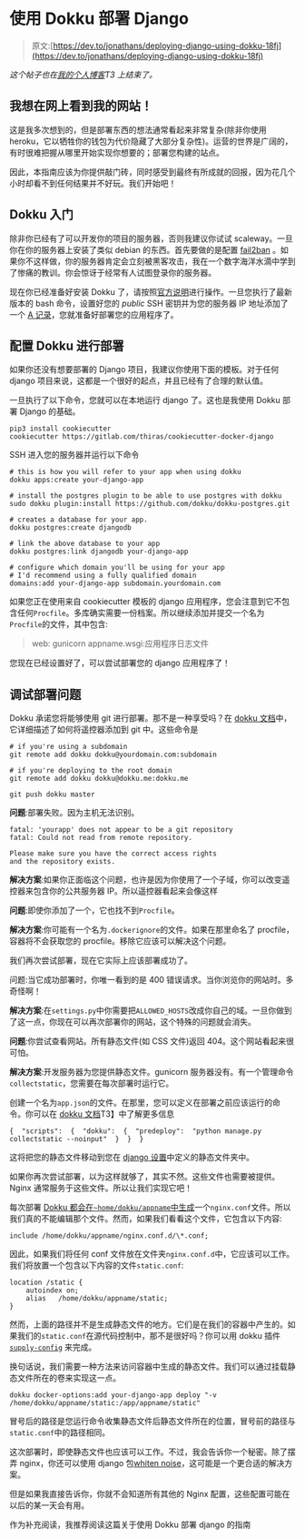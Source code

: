 # 使用 Dokku 部署 Django

> 原文:[https://dev.to/jonathans/deploying-django-using-dokku-18fj](https://dev.to/jonathans/deploying-django-using-dokku-18fj)

*这个帖子也在[我的个人博客](https://www.argpar.se/posts/programming/deploy-django-using-dokku/)T3 上结束了。*

## 我想在网上看到我的网站！

这是我多次想到的，但是部署东西的想法通常看起来非常复杂(除非你使用 heroku，它以牺牲你的钱包为代价隐藏了大部分复杂性)。运营的世界是广阔的，有时很难把握从哪里开始实现你想要的；部署您构建的站点。

因此，本指南应该为你提供敲门砖，同时感受到最终有所成就的回报，因为花几个小时却看不到任何结果并不好玩。我们开始吧！

## Dokku 入门

除非你已经有了可以开发你的项目的服务器，否则我建议你试试 scaleway。一旦你在你的服务器上安装了类似 debian 的东西。首先要做的是配置 [fail2ban](https://www.scaleway.com/en/docs/protect-server-fail2ban/) 。如果你不这样做，你的服务器肯定会立刻被黑客攻击，我在一个数字海洋水滴中学到了惨痛的教训。你会惊讶于经常有人试图登录你的服务器。

现在你已经准备好安装 Dokku 了，请按照[官方说明](http://dokku.viewdocs.io/dokku/getting-started/installation/#installing-the-latest-stable-version)进行操作。一旦您执行了最新版本的 bash 命令，设置好您的 *public* SSH 密钥并为您的服务器 IP 地址添加了一个 [A 记录](https://my.bluehost.com/hosting/help/whats-an-a-record)，您就准备好部署您的应用程序了。

## [](#configuring-dokku-for-deployment)配置 Dokku 进行部署

如果你还没有想要部署的 Django 项目，我建议你使用下面的模板。对于任何 django 项目来说，这都是一个很好的起点，并且已经有了合理的默认值。

一旦执行了以下命令，您就可以在本地运行 django 了。这也是我使用 Dokku 部署 Django 的基础。

```
pip3 install cookiecutter
cookiecutter https://gitlab.com/thiras/cookiecutter-docker-django 
```

SSH 进入您的服务器并运行以下命令

```
# this is how you will refer to your app when using dokku
dokku apps:create your-django-app

# install the postgres plugin to be able to use postgres with dokku
sudo dokku plugin:install https://github.com/dokku/dokku-postgres.git

# creates a database for your app.
dokku postgres:create djangodb

# link the above database to your app
dokku postgres:link djangodb your-django-app

# configure which domain you'll be using for your app
# I'd recommend using a fully qualified domain
domains:add your-django-app subdomain.yourdomain.com 
```

如果您正在使用来自 cookiecutter 模板的 django 应用程序，您会注意到它不包含任何`Procfile`。多库确实需要一份档案。所以继续添加并提交一个名为`Procfile`的文件，其中包含:

> web: gunicorn appname.wsgi:应用程序日志文件

您现在已经设置好了，可以尝试部署您的 django 应用程序了！

## [](#debugging-deployment-issues)调试部署问题

Dokku 承诺您将能够使用 git 进行部署。那不是一种享受吗？在 [dokku 文档](http://dokku.viewdocs.io/dokku/deployment/application-deployment/#deploying-to-subdomains)中，它详细描述了如何将遥控器添加到 git 中。这些命令是

```
# if you're using a subdomain
git remote add dokku dokku@yourdomain.com:subdomain

# if you're deploying to the root domain
git remote add dokku dokku@dokku.me:dokku.me

git push dokku master 
```

**问题**:部署失败。因为主机无法识别。

```
fatal: 'yourapp' does not appear to be a git repository
fatal: Could not read from remote repository.

Please make sure you have the correct access rights
and the repository exists. 
```

**解决方案**:如果你正面临这个问题，也许是因为你使用了一个子域，你可以改变遥控器来包含你的公共服务器 IP。所以遥控器看起来会像这样

**问题**:即使你添加了一个，它也找不到`Procfile`。

**解决方案**:你可能有一个名为`.dockerignore`的文件。如果在那里命名了 procfile，容器将不会获取您的 procfile。移除它应该可以解决这个问题。

我们再次尝试部署，现在它实际上应该部署成功了。

问题:当它成功部署时，你唯一看到的是 400 错误请求。当你浏览你的网站时。多奇怪啊！

**解决方案**:在`settings.py`中你需要把`ALLOWED_HOSTS`改成你自己的域。一旦你做到了这一点，你现在可以再次部署你的网站，这个特殊的问题就会消失。

**问题**:你尝试查看网站。所有静态文件(如 CSS 文件)返回 404。这个网站看起来很可怕。

**解决方案**:开发服务器为您提供静态文件。gunicorn 服务器没有。有一个管理命令`collectstatic`，您需要在每次部署时运行它。

创建一个名为`app.json`的文件。在那里，您可以定义在部署之前应该运行的命令。你可以在 [dokku 文档](http://dokku.viewdocs.io/dokku/advanced-usage/deployment-tasks/#deployment-tasks)T3】中了解更多信息

```
{  "scripts":  {  "dokku":  {  "predeploy":  "python manage.py collectstatic --noinput"  }  }  } 
```

这将把您的静态文件移动到您在 [django 设置](https://docs.djangoproject.com/en/2.2/howto/static-files/#managing-static-files-e-g-images-javascript-css)中定义的静态文件夹中。

如果你再次尝试部署，以为这样就够了，其实不然。这些文件也需要被提供。Nginx 通常服务于这些文件。所以让我们实现它吧！

每次部署 [Dokku 都会在`~home/dokku/appname`中生成](http://dokku.viewdocs.io/dokku/configuration/nginx/#customizing-via-configuration-files-included-by-the-default-tem)一个`nginx.conf`文件。所以我们真的不能编辑那个文件。然而，如果我们看看这个文件，它包含以下内容:

```
include /home/dokku/appname/nginx.conf.d/\*.conf; 
```

因此，如果我们将任何 conf 文件放在文件夹`nginx.conf.d`中，它应该可以工作。我们将放置一个包含以下内容的文件`static.conf`:

```
location /static {
    autoindex on;
    alias   /home/dokku/appname/static;
} 
```

然而，上面的路径并不是生成静态文件的地方。它们是在我们的容器中产生的。如果我们的`static.conf`在源代码控制中，那不是很好吗？你可以用 dokku 插件 [`supply-config`](https://github.com/dokku-community/dokku-supply-config) 来完成。

换句话说，我们需要一种方法来访问容器中生成的静态文件。我们可以通过挂载静态文件所在的卷来实现这一点。

```
dokku docker-options:add your-django-app deploy "-v /home/dokku/appname/static:/app/appname/static" 
```

冒号后的路径是您运行命令收集静态文件后静态文件所在的位置，冒号前的路径与`static.conf`中的路径相同。

这次部署时，即使静态文件也应该可以工作。不过，我会告诉你一个秘密。除了摆弄 nginx，你还可以使用 django 包[whiten noise](http://whitenoise.evans.io/en/stable/)，这可能是一个更合适的解决方案。

但是如果我直接告诉你，你就不会知道所有其他的 Nginx 配置，这些配置可能在以后的某一天会有用。

作为补充阅读，我推荐阅读这篇关于使用 Dokku 部署 django 的指南